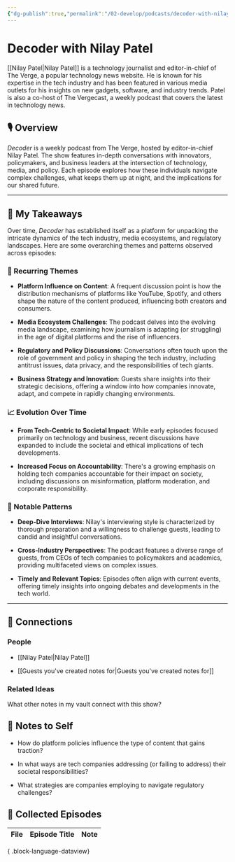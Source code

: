 ```yaml
---
{"dg-publish":true,"permalink":"/02-develop/podcasts/decoder-with-nilay-patel/","title":"Decoder with Nilay Patel","tags":["podcasts"]}
---
```


# Decoder with Nilay Patel

[[Nilay Patel\|Nilay Patel]] is a technology journalist and editor-in-chief of The Verge, a popular technology news website. He is known for his expertise in the tech industry and has been featured in various media outlets for his insights on new gadgets, software, and industry trends. Patel is also a co-host of The Vergecast, a weekly podcast that covers the latest in technology news.

## 🎙️ Overview

_Decoder_ is a weekly podcast from The Verge, hosted by editor-in-chief Nilay Patel. The show features in-depth conversations with innovators, policymakers, and business leaders at the intersection of technology, media, and policy. Each episode explores how these individuals navigate complex challenges, what keeps them up at night, and the implications for our shared future.

---

## 🧠 My Takeaways

Over time, _Decoder_ has established itself as a platform for unpacking the intricate dynamics of the tech industry, media ecosystems, and regulatory landscapes. Here are some overarching themes and patterns observed across episodes:

### 🔁 Recurring Themes

- **Platform Influence on Content**: A frequent discussion point is how the distribution mechanisms of platforms like YouTube, Spotify, and others shape the nature of the content produced, influencing both creators and consumers.
    
- **Media Ecosystem Challenges**: The podcast delves into the evolving media landscape, examining how journalism is adapting (or struggling) in the age of digital platforms and the rise of influencers. 
    
- **Regulatory and Policy Discussions**: Conversations often touch upon the role of government and policy in shaping the tech industry, including antitrust issues, data privacy, and the responsibilities of tech giants.
    
- **Business Strategy and Innovation**: Guests share insights into their strategic decisions, offering a window into how companies innovate, adapt, and compete in rapidly changing environments.
    

### 📈 Evolution Over Time

- **From Tech-Centric to Societal Impact**: While early episodes focused primarily on technology and business, recent discussions have expanded to include the societal and ethical implications of tech developments.
    
- **Increased Focus on Accountability**: There's a growing emphasis on holding tech companies accountable for their impact on society, including discussions on misinformation, platform moderation, and corporate responsibility.
    

### 🧩 Notable Patterns

- **Deep-Dive Interviews**: Nilay's interviewing style is characterized by thorough preparation and a willingness to challenge guests, leading to candid and insightful conversations.
    
- **Cross-Industry Perspectives**: The podcast features a diverse range of guests, from CEOs of tech companies to policymakers and academics, providing multifaceted views on complex issues.
    
- **Timely and Relevant Topics**: Episodes often align with current events, offering timely insights into ongoing debates and developments in the tech world.
    

---

## 🔗 Connections

### People

- [[Nilay Patel\|Nilay Patel]]
    
- [[Guests you've created notes for\|Guests you've created notes for]]
    

### Related Ideas

What other notes in my vault connect with this show? 

## 🧩 Notes to Self

- How do platform policies influence the type of content that gains traction?
    
- In what ways are tech companies addressing (or failing to address) their societal responsibilities?
    
- What strategies are companies employing to navigate regulatory challenges?
    


## 📄 Collected Episodes

| File | Episode Title | Note |
| ---- | ------------- | ---- |

{ .block-language-dataview}


